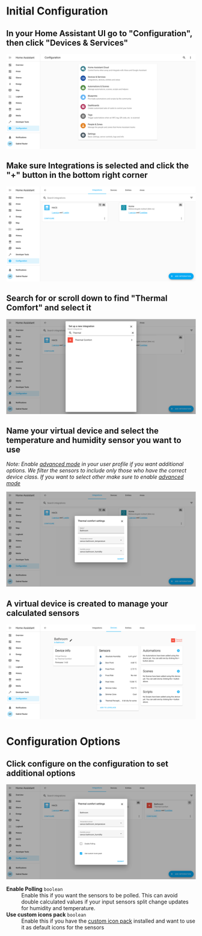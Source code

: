 # Initial Configuration
## In your Home Assistant UI go to "Configuration", then click "Devices & Services"

![Config Dashboard](https://raw.githubusercontent.com/dolezsa/thermal_comfort/master/screenshots/config_dashboard.png)

## Make sure Integrations is selected and click the "+" button in the bottom right corner

![Config Integrations](https://raw.githubusercontent.com/dolezsa/thermal_comfort/master/screenshots/config_integrations.png)

## Search for or scroll down to find "Thermal Comfort" and select it

![Config Integrations Search](https://raw.githubusercontent.com/dolezsa/thermal_comfort/master/screenshots/config_integrations_search.png)

## Name your virtual device and select the temperature and humidity sensor you want to use

*Note: Enable [advanced mode](https://www.home-assistant.io/blog/2019/07/17/release-96/#advanced-mode)
in your user profile if you want additional options.
We filter the sensors to include only those who have the correct device class.
If you want to select other make sure to enable
[advanced mode](https://www.home-assistant.io/blog/2019/07/17/release-96/#advanced-mode)*

![Config Thermal Comfort](https://raw.githubusercontent.com/dolezsa/thermal_comfort/master/screenshots/config_thermal_comfort.png)

## A virtual device is created to manage your calculated sensors

![Config Virtual Device](https://raw.githubusercontent.com/dolezsa/thermal_comfort/master/screenshots/config_devices_thermal_comfort.png)

# Configuration Options

## Click configure on the configuration to set additional options

![Config Virtual Device](https://raw.githubusercontent.com/dolezsa/thermal_comfort/master/screenshots/config_options_thermal_comfort.png)

<dl>
  <dt><strong>Enable Polling</strong> <code>boolean</code></dt>
  <dd>
    Enable this if you want the sensors to be polled. This can avoid double
    calculated values if your input sensors split change updates for humidity
    and temperature.
  </dd>
  <dt><strong>Use custom icons pack</strong>  <code>boolean</code></dt>
  <dd>
    Enable this if you have the <a href="https://github.com/dolezsa/thermal_comfort/blob/master/README.md#custom-icons">custom icon pack</a>
    installed and want to use it as default icons for the sensors
  </dd>
</dl>
